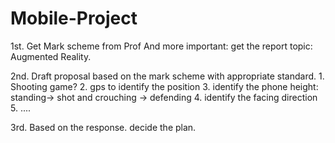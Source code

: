 # Mobile-Project

1st. Get Mark scheme from Prof 
And more important: get the report topic: Augmented Reality.

2nd. Draft  proposal based on the mark scheme with appropriate standard.
    1. Shooting game?
    2. gps to identify the position
    3. identify the phone height: standing-> shot and crouching -> defending
    4. identify the facing direction
    5. ....
    
3rd. Based on the response. decide the plan. 
    
